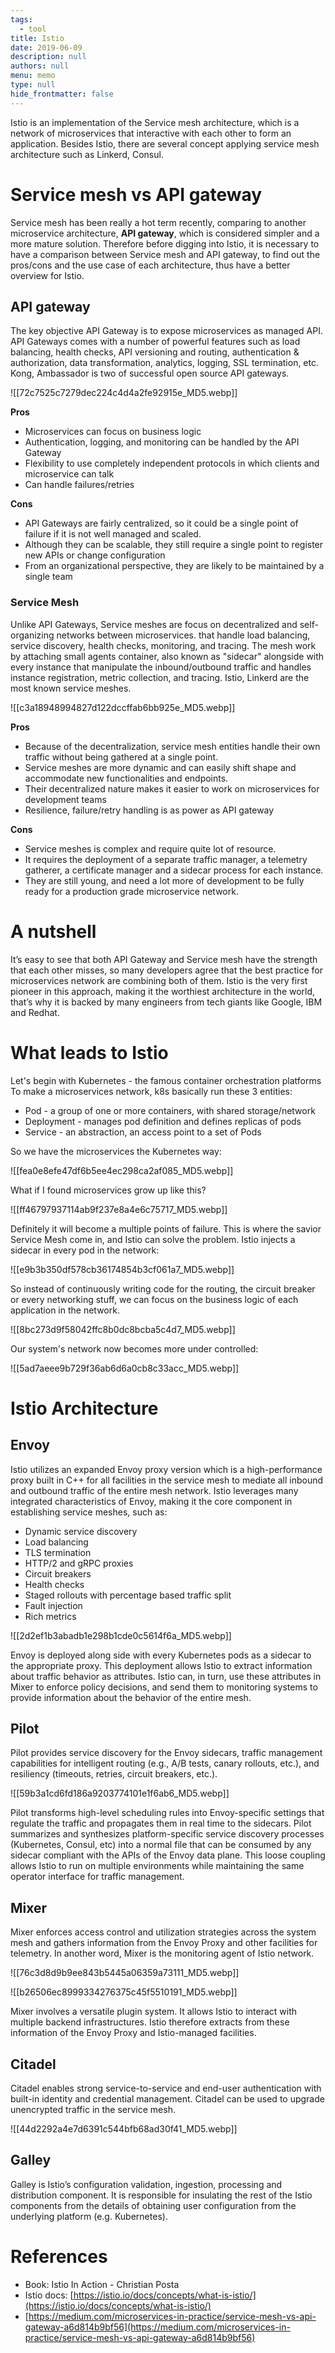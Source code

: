 ```yaml
---
tags: 
  - tool
title: Istio
date: 2019-06-09
description: null
authors: null
menu: memo
type: null
hide_frontmatter: false
---
```


Istio is an implementation of the Service mesh architecture, which is a network of microservices that interactive with each other to form an application. Besides Istio, there are several concept applying service mesh architecture such as Linkerd, Consul.

# Service mesh vs API gateway
Service mesh has been really a hot term recently, comparing to another microservice architecture, **API gateway**, which is considered simpler and a more mature solution. Therefore before digging into Istio, it is necessary to have a comparison between Service mesh and API gateway, to find out the pros/cons and the use case of each architecture, thus have a better overview for Istio.

## API gateway
The key objective API Gateway is to expose microservices as managed API. API Gateways comes with a number of powerful features such as load balancing, health checks, API versioning and routing, authentication & authorization, data transformation, analytics, logging, SSL termination, etc. Kong, Ambassador is two of successful open source API gateways.

![[72c7525c7279dec224c4d4a2fe92915e_MD5.webp]]

**Pros**

* Microservices can focus on business logic
* Authentication, logging, and monitoring can be handled by the API Gateway
* Flexibility to use completely independent protocols in which clients and microservice can talk
* Can handle failures/retries

**Cons**

* API Gateways are fairly centralized, so it could be a single point of failure if it is not well managed and scaled.
* Although they can be scalable, they still require a single point to register new APIs or change configuration
* From an organizational perspective, they are likely to be maintained by a single team

### **Service Mesh**
Unlike API Gateways, Service meshes are focus on decentralized and self-organizing networks between microservices. that handle load balancing, service discovery, health checks, monitoring, and tracing. The mesh work by attaching small agents container, also known as "sidecar" alongside with every instance that manipulate the inbound/outbound traffic and handles instance registration, metric collection, and tracing. Istio, Linkerd are the most known service meshes.

![[c3a18948994827d122dccffab6bb925e_MD5.webp]]

**Pros**

* Because of the decentralization, service mesh entities handle their own traffic without being gathered at a single point.
* Service meshes are more dynamic and can easily shift shape and accommodate new functionalities and endpoints.
* Their decentralized nature makes it easier to work on microservices for development teams
* Resilience, failure/retry handling is as power as API gateway

**Cons**

* Service meshes is complex and require quite lot of resource.
* It requires the deployment of a separate traffic manager, a telemetry gatherer, a certificate manager and a sidecar process for each instance.
* They are still young, and need a lot more of development to be fully ready for a production grade microservice network.

# A nutshell
It’s easy to see that both API Gateway and Service mesh have the strength that each other misses, so many developers agree that the best practice for microservices network are combining both of them. Istio is the very first pioneer in this approach, making it the worthiest architecture in the world, that’s why it is backed by many engineers from tech giants like Google, IBM and Redhat.

# What leads to Istio
Let's begin with Kubernetes - the famous container orchestration platforms To make a microservices network, k8s basically run these 3 entities:

* Pod - a group of one or more containers, with shared storage/network
* Deployment - manages pod definition and defines replicas of pods
* Service - an abstraction, an access point to a set of Pods

So we have the microservices the Kubernetes way:

![[fea0e8efe47df6b5ee4ec298ca2af085_MD5.webp]]

What if  I found microservices grow up like this?

![[ff46797937114ab9f237e8a4e6c75717_MD5.webp]]

Definitely it will become a multiple points of failure. This is where the savior Service Mesh come in, and Istio can solve the problem. Istio injects a sidecar in every pod in the network:

![[e9b3b350df578cb36174854b3cf061a7_MD5.webp]]

So instead of continuously writing code for the routing, the circuit breaker or every networking stuff, we can focus on the business logic of each application in the network.

![[8bc273d9f58042ffc8b0dc8bcba5c4d7_MD5.webp]]

Our system's network now becomes more under controlled:

![[5ad7aeee9b729f36ab6d6a0cb8c33acc_MD5.webp]]

# Istio Architecture

## Envoy
Istio utilizes an expanded Envoy proxy version which is a high-performance proxy built in C++ for all facilities in the service mesh to mediate all inbound and outbound traffic of the entire mesh network. Istio leverages many integrated characteristics of Envoy, making it the core component in establishing service meshes, such as:

* Dynamic service discovery
* Load balancing
* TLS termination
* HTTP/2 and gRPC proxies
* Circuit breakers
* Health checks
* Staged rollouts with percentage based traffic split
* Fault injection
* Rich metrics

![[2d2ef1b3abadb1e298b1cde0c5614f6a_MD5.webp]]

Envoy is deployed along side with every Kubernetes pods as a sidecar to the appropriate proxy. This deployment allows Istio to extract information about traffic behavior as attributes. Istio can, in turn, use these attributes in Mixer to enforce policy decisions, and send them to monitoring systems to provide information about the behavior of the entire mesh.

## Pilot
Pilot provides service discovery for the Envoy sidecars, traffic management capabilities for intelligent routing (e.g., A/B tests, canary rollouts, etc.), and resiliency (timeouts, retries, circuit breakers, etc.).

![[59b3a1cd6fd186a9203774101e1f6ab6_MD5.webp]]

Pilot transforms high-level scheduling rules into Envoy-specific settings that regulate the traffic and propagates them in real time to the sidecars. Pilot summarizes and synthesizes platform-specific service discovery processes (Kubernetes, Consul, etc) into a normal file that can be consumed by any sidecar compliant with the APIs of the Envoy data plane. This loose coupling allows Istio to run on multiple environments while maintaining the same operator interface for traffic management.

## Mixer
Mixer enforces access control and utilization strategies across the system mesh and gathers information from the Envoy Proxy and other facilities for telemetry. In another word, Mixer is the monitoring agent of Istio network.

![[76c3d8d9b9ee843b5445a06359a73111_MD5.webp]]

![[b26506ec8999334276375c45f5510191_MD5.webp]]

Mixer involves a versatile plugin system. It allows Istio to interact with multiple backend infrastructures. Istio therefore extracts from these information of the Envoy Proxy and Istio-managed facilities.

## Citadel
Citadel enables strong service-to-service and end-user authentication with built-in identity and credential management. Citadel can be used to upgrade unencrypted traffic in the service mesh.

![[44d2292a4e7d6391c544bfb68ad30f41_MD5.webp]]

##  Galley
Galley is Istio’s configuration validation, ingestion, processing and distribution component. It is responsible for insulating the rest of the Istio components from the details of obtaining user configuration from the underlying platform (e.g. Kubernetes).

# References
* Book: Istio In Action - Christian Posta
* Istio docs: [https://istio.io/docs/concepts/what-is-istio/](https://istio.io/docs/concepts/what-is-istio/)
* [https://medium.com/microservices-in-practice/service-mesh-vs-api-gateway-a6d814b9bf56](https://medium.com/microservices-in-practice/service-mesh-vs-api-gateway-a6d814b9bf56)